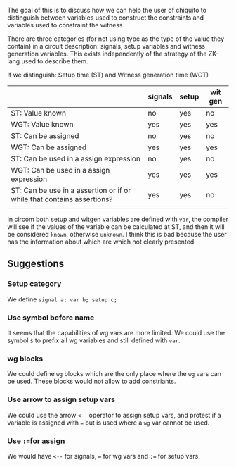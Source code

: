 The goal of this is to discuss how we can help the user of chiquito to distinguish between variables used to construct the constraints and variables used to constraint the witness.

There are three categories (for not using type as the type of the value they contain) in a circuit description: signals, setup variables and witness generation variables. This exists independently of the strategy of the ZK-lang used to describe them.

If we distinguish: Setup time (ST) and Witness generation time (WGT)

|  | signals | setup | wit gen |
| ---- | ---- | ---- | ---- |
| ST: Value known | no | yes | no |
| WGT: Value known | yes | yes | yes |
| ST: Can be assigned | no | yes | no |
| WGT: Can be assigned | yes | yes | yes |
| ST: Can be used in a assign expression | no | yes | no |
| WGT: Can be used in a assign expression | yes | yes | yes |
| ST: Can be use in a assertion or if or while that contains assertions? | yes | yes | no |
|  |  |  |  |
In circom both setup and witgen variables are defined with `var`,  the compiler will see if the values of the variable can be calculated at ST, and then it will be considered `known`, otherwise `unknown`. I think this is bad because the user has the information about which are which not clearly presented.

## Suggestions

### Setup category

We define `signal a; var b; setup c;`

### Use symbol before name

It seems that the capabilities of wg vars are more limited. We could use the symbol `$` to prefix all wg variables and still defined with `var`.

### wg blocks

We could define `wg` blocks which are the only place where the `wg` vars can be used. These blocks would not allow to add constriants.

### Use arrow to assign setup vars

We could use the arrow `<--` operator to assign setup vars, and protest if a variable is assigned with `=` but is used where a `wg` var cannot be used.

### Use `:=`for assign

We would have `<--` for signals, `=` for wg vars and `:=` for setup vars.